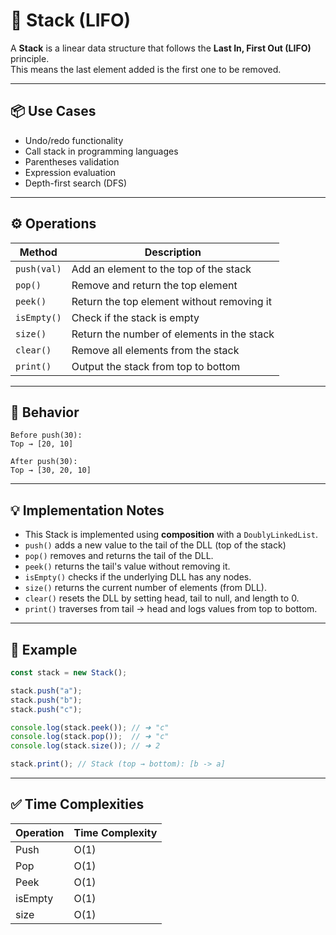 # 🥞 Stack (LIFO)

A **Stack** is a linear data structure that follows the **Last In, First Out (LIFO)** principle.  
This means the last element added is the first one to be removed.

---

## 📦 Use Cases

- Undo/redo functionality
- Call stack in programming languages
- Parentheses validation
- Expression evaluation
- Depth-first search (DFS)

---

## ⚙️ Operations

| Method      | Description                                 |
|-------------|---------------------------------------------|
| `push(val)` | Add an element to the top of the stack      |
| `pop()`     | Remove and return the top element           |
| `peek()`    | Return the top element without removing it  |
| `isEmpty()` | Check if the stack is empty                 |
| `size()`    | Return the number of elements in the stack  |
| `clear()`   | Remove all elements from the stack          |
| `print()`   | Output the stack from top to bottom         |

---

## 🔄 Behavior

```
Before push(30):
Top → [20, 10]

After push(30):
Top → [30, 20, 10]
```

---

## 💡 Implementation Notes

- This Stack is implemented using **composition** with a `DoublyLinkedList`.
- `push()` adds a new value to the tail of the DLL (top of the stack)
- `pop()` removes and returns the tail of the DLL.
- `peek()` returns the tail's value without removing it.
- `isEmpty()` checks if the underlying DLL has any nodes.
- `size()`  returns the current number of elements (from DLL).
- `clear()`  resets the DLL by setting head, tail to null, and length to 0.
- `print()`  traverses from tail → head and logs values from top to bottom.

---

## 🧪 Example

```js
const stack = new Stack();

stack.push("a");
stack.push("b");
stack.push("c");

console.log(stack.peek()); // ➜ "c"
console.log(stack.pop());  // ➜ "c"
console.log(stack.size()); // ➜ 2

stack.print(); // Stack (top → bottom): [b -> a]
```

---

## ✅ Time Complexities

| Operation | Time Complexity |
|-----------|-----------------|
| Push      | O(1)            |
| Pop       | O(1)            |
| Peek      | O(1)            |
| isEmpty   | O(1)            |
| size      | O(1)            |

